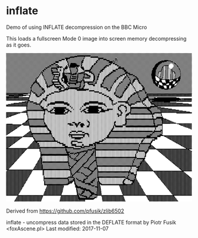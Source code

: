 # inflate
Demo of using INFLATE decompression on the BBC Micro

This loads a fullscreen Mode 0 image into screen memory decompressing as it goes.

![3D Tutankhamun](3dtut.png?raw=true "3D Tutankhamun")

Derived from https://github.com/pfusik/zlib6502

inflate - uncompress data stored in the DEFLATE format
by Piotr Fusik <foxAscene.pl>
Last modified: 2017-11-07
